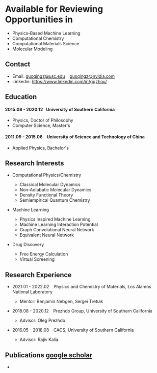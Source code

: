 # Available for Reviewing Opportunities in
* Physics-Based Machine Learning
* Computational Chemistry
* Computational Materials Science
* Molecular Modeling

## Contact
* Email: <guoqingz@usc.edu> &ensp; <guoqingz@nvidia.com>
* Linkedin: <https://www.linkedin.com/in/gqzhou/>

## Education

#### 2015.08 - 2020.12 &ensp;University of Southern California

* Physics, Doctor of Philosophy 
* Computer Science, Master's

#### 2011.09 - 2015.06 &ensp; University of Science and Technology of China

* Applied Physics, Bachelor's

## Research Interests
* Computational Physics/Chemistry
    * Classical Molecular Dynamics
    * Non-Adiabatic Molecular Dynamics
    * Density Functional Theory
    * Semiempirical Quantum Chemistry

* Machine Learning
    * Physics Inspired Machine Learning
    * Machine Learning Interaction Potential
    * Graph Convolutional Neural Network
    * Equivalent Neural Network

* Drug Discovery
    * Free Energy Calculation
    * Virtual Screening

## Research Experience
* 2021.01 - 2022.02 &ensp; Physics and Chemistry of Materials, Los Alamos National Laboratory
   * Mentor: Benjamin Nebgen, Sergei Tretiak

* 2018.08 - 2020.12 &ensp; Prezhdo Group, University of Southern California
   * Advisor: Oleg Prezhdo

* 2016.05 - 2018.08 &ensp; CACS, University of Southern California
   * Advisor: Rajiv Kalia

## Publications [google scholar](https://scholar.google.com/citations?user=WEVRSg0AAAAJ&hl=en)
*



